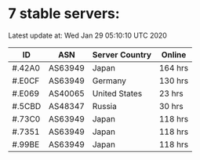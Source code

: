 # 7 stable servers:

Latest update at: Wed Jan 29 05:10:10 UTC 2020

| ID | ASN | Server Country | Online |
| -- | --- | -------------- | ------ |
| #.42A0 | AS63949 | Japan | 164 hrs |
| #.E0CF | AS63949 | Germany | 130 hrs |
| #.E069 | AS40065 | United States | 23 hrs |
| #.5CBD | AS48347 | Russia | 30 hrs |
| #.73C0 | AS63949 | Japan | 118 hrs |
| #.7351 | AS63949 | Japan | 118 hrs |
| #.99BE | AS63949 | Japan | 118 hrs |

